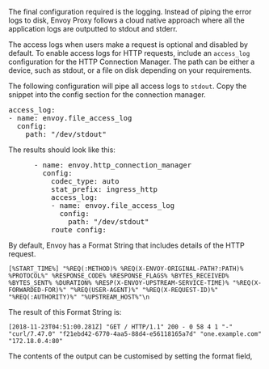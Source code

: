 The final configuration required is the logging. Instead of piping the error logs to disk, Envoy Proxy follows a cloud native approach where all the application logs are outputted to stdout and stderr.

The access logs when users make a request is optional and disabled by default. To enable access logs for HTTP requests, include an `access_log` configuration for the HTTP Connection Manager. The path can be either a device, such as stdout, or a file on disk depending on your requirements.

The following configuration will pipe all access logs to `stdout`. Copy the snippet into the config section for the connection manager.

<pre class="file" data-target="clipboard">
access_log:
- name: envoy.file_access_log
  config:
    path: "/dev/stdout"
</pre>

The results should look like this:

<pre class="file">
      - name: envoy.http_connection_manager
        config:
          codec_type: auto
          stat_prefix: ingress_http
          access_log:
          - name: envoy.file_access_log
            config:
              path: "/dev/stdout"
          route_config:
</pre>

By default, Envoy has a Format String that includes details of the HTTP request.

`[%START_TIME%] "%REQ(:METHOD)% %REQ(X-ENVOY-ORIGINAL-PATH?:PATH)% %PROTOCOL%"
%RESPONSE_CODE% %RESPONSE_FLAGS% %BYTES_RECEIVED% %BYTES_SENT% %DURATION%
%RESP(X-ENVOY-UPSTREAM-SERVICE-TIME)% "%REQ(X-FORWARDED-FOR)%" "%REQ(USER-AGENT)%"
"%REQ(X-REQUEST-ID)%" "%REQ(:AUTHORITY)%" "%UPSTREAM_HOST%"\n`

The result of this Format String is:

`[2018-11-23T04:51:00.281Z] "GET / HTTP/1.1" 200 - 0 58 4 1 "-" "curl/7.47.0" "f21ebd42-6770-4aa5-88d4-e56118165a7d" "one.example.com" "172.18.0.4:80"`

The contents of the output can be customised by setting the format field, for example:

<pre class="file">
access_log:
- name: envoy.file_access_log
  config:
    path: "/dev/stdout"
    format: "[%START_TIME%] "%REQ(:METHOD)% %REQ(X-ENVOY-ORIGINAL-PATH?:PATH)% %PROTOCOL%" %RESPONSE_CODE% %RESP(X-ENVOY-UPSTREAM-SERVICE-TIME)% "%REQ(X-REQUEST-ID)%" "%REQ(:AUTHORITY)%" "%UPSTREAM_HOST%"\n"
</pre>

The log line can also be outputted as JSON by setting the json_format field, for example:
<pre class="file">
access_log:
- name: envoy.file_access_log
  config:
    path: "/dev/stdout"
    json_format: {"protocol": "%PROTOCOL%", "duration": "%DURATION%", "request_method": "%REQ(:METHOD)%"}
</pre>

More information on Envoy's logging approach can be found at https://www.envoyproxy.io/docs/envoy/latest/configuration/access_log#config-access-log-format-dictionaries

Logging isn't the only way to gain visibility into production with Envoy Proxy. Advanced tracing and metrics capabilities are built into the platform. You can find out more in the [tracing documentation](https://www.envoyproxy.io/docs/envoy/latest/intro/arch_overview/tracing) or via the [Interactive Tracing Scenario]().
